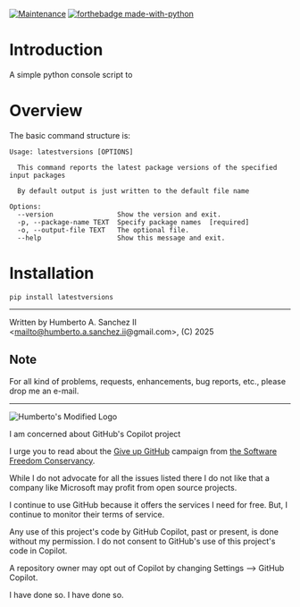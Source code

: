 
[![Maintenance](https://img.shields.io/badge/Maintained%3F-yes-green.svg)](https://GitHub.com/Naereen/StrapDown.js/graphs/commit-activity)
[![forthebadge made-with-python](http://ForTheBadge.com/images/badges/made-with-python.svg)](https://www.python.org/)

# Introduction

A simple python console script to 
# Overview

The basic command structure is:

```
Usage: latestversions [OPTIONS]

  This command reports the latest package versions of the specified input packages
  
  By default output is just written to the default file name

Options:
  --version                Show the version and exit.
  -p, --package-name TEXT  Specify package names  [required]
  -o, --output-file TEXT   The optional file.
  --help                   Show this message and exit.
```


# Installation

```
pip install latestversions
```


___

Written by Humberto A. Sanchez II <mailto@humberto.a.sanchez.ii@gmail.com>, (C) 2025

 

 
## Note
For all kind of problems, requests, enhancements, bug reports, etc.,
please drop me an e-mail.


------


![Humberto's Modified Logo](https://raw.githubusercontent.com/wiki/hasii2011/gittodoistclone/images/SillyGitHub.png)

I am concerned about GitHub's Copilot project



I urge you to read about the
[Give up GitHub](https://GiveUpGitHub.org) campaign from
[the Software Freedom Conservancy](https://sfconservancy.org).

While I do not advocate for all the issues listed there I do not like that
a company like Microsoft may profit from open source projects.

I continue to use GitHub because it offers the services I need for free.  But, I continue
to monitor their terms of service.

Any use of this project's code by GitHub Copilot, past or present, is done
without my permission.  I do not consent to GitHub's use of this project's
code in Copilot.

A repository owner may opt out of Copilot by changing Settings --> GitHub Copilot.

I have done so.
I have done so.


